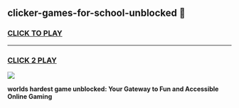 
## clicker-games-for-school-unblocked 👋
<h3>
<a href="https://premium.freeplayer.one?title=clicker-games-for-school-unblocked&ref=14F">CLICK TO PLAY</a></h3>
<hr>

<h3>
<a href="https://premium.freeplayer.one?title=clicker-games-for-school-unblocked&ref=14F">CLICK 2 PLAY</a>
  
</h3>

<a href="https://premium.freeplayer.one?title=clicker-games-for-school-unblocked&ref=12F/"><img src="https://clearcache.store/games.png"></a>


**worlds hardest game unblocked: Your Gateway to Fun and Accessible Online Gaming**
